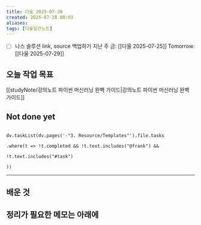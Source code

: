 ```yaml
---
title: 다울 2025-07-28
created: 2025-07-28 08:03
aliases: 
tags: [다울일간노트]
---
```


- [ ] 나스 솔루션 link, source 백업하기
지난 주 금: [[다울 2025-07-25]]
Tomorrow: [[다울 2025-07-29]] 




## 오늘 작업 목표

[[studyNote/강의노트 파이썬 머신러닝 완벽 가이드|강의노트 파이썬 머신러닝 완벽 가이드]]


## Not done yet

```dataviewjs

dv.taskList(dv.pages('-"3. Resource/Templates"').file.tasks

.where(t => !t.completed && !t.text.includes("@frank") &&

!t.text.includes("#task")

))

```

---

## 배운 것




## 정리가 필요한 메모는 아래에



